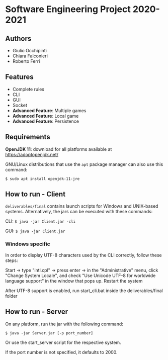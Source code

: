 Software Engineering Project 2020-2021
======================================

Authors
-------
- Giulio Occhipinti
- Chiara Falconieri
- Roberto Ferri

Features
--------
- Complete rules
- CLI
- GUI
- Socket
- **Advanced Feature**: Multiple games
- **Advanced Feature**: Local game
- **Advanced Feature**: Persistence

Requirements
------------
**OpenJDK 11**: download for all platforms available at https://adoptopenjdk.net/

GNU/Linux distributions that use the `apt` package manager can also use this command:

`$ sudo apt install openjdk-11-jre`

How to run - Client
-------------------

`deliverables/final` contains launch scripts for Windows and UNIX-based systems. Alternatively, the jars can be executed with these commands:

CLI: `$ java -jar Client.jar -cli`

GUI: `$ java -jar Client.jar`

### Windows specific

In order to display UTF-8 characters used by the CLI correctly, follow these steps:

Start -> type "intl.cpl" -> press enter -> in the "Administrative" menu, click "Change System Locale", and check "Use Unicode UTF-8 for worldwide language support" in the window that pops up. Restart the system

After UTF-8 support is enabled, run start_cli.bat inside the deliverables/final folder

How to run - Server
------------------
On any platform, run the jar with the following command:

`$ java -jar Server.jar [-p port_number]`

Or use the start_server script for the respective system.

If the port number is not specified, it defaults to 2000.
